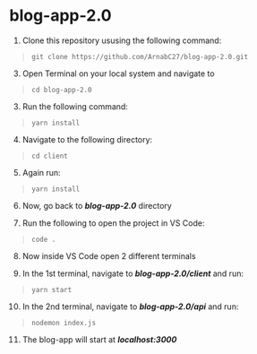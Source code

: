 # blog-app-2.0

1.  Clone this repository ususing the following command:

> `git clone https://github.com/ArnabC27/blog-app-2.0.git`

3. Open Terminal on your local system and navigate to 

> `cd blog-app-2.0`

3. Run the following command:

> `yarn install`

4. Navigate to the following directory:

> `cd client`

5. Again run:

> `yarn install`

6. Now, go back to ***blog-app-2.0*** directory

7. Run the following to open the project in VS Code:

> `code .`

8. Now inside VS Code open 2 different terminals

9. In the 1st terminal, navigate to ***blog-app-2.0/client*** and run:

> `yarn start`

10. In the 2nd terminal, navigate to ***blog-app-2.0/api*** and run:

> `nodemon index.js`

11. The blog-app will start at ***localhost:3000***
